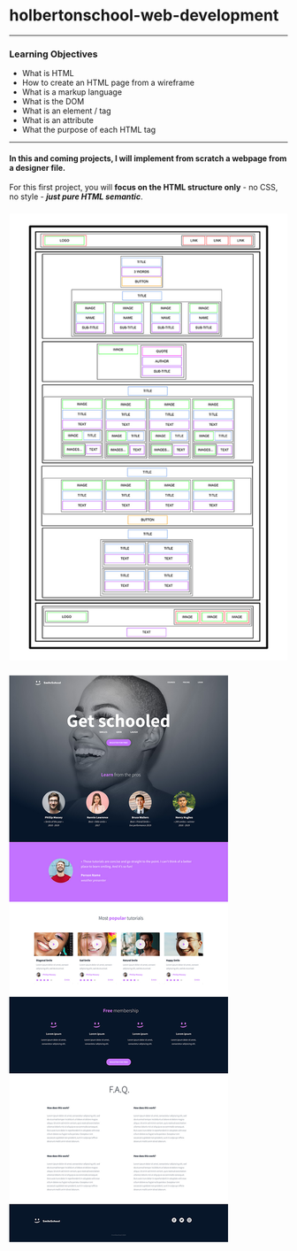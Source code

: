# holbertonschool-web-development
---
### Learning Objectives
- What is HTML
- How to create an HTML page from a wireframe
- What is a markup language
- What is the DOM
- What is an element / tag
- What is an attribute
- What the purpose of each HTML tag
---

#### **In this and coming projects, I will implement from scratch a webpage from a designer file.**

For this first project, you will **focus on the HTML structure only** - no CSS, no style - ***just pure HTML semantic***.

### ![Wireframe Page](https://github.com/Amandine4731/holbertonschool-web-development/blob/main/html_advanced/Readme%20elements/wireframe%20page.jpg?raw=true)
### ![Design Page](https://github.com/Amandine4731/holbertonschool-web-development/blob/main/html_advanced/Readme%20elements/design%20page.jpg?raw=true)